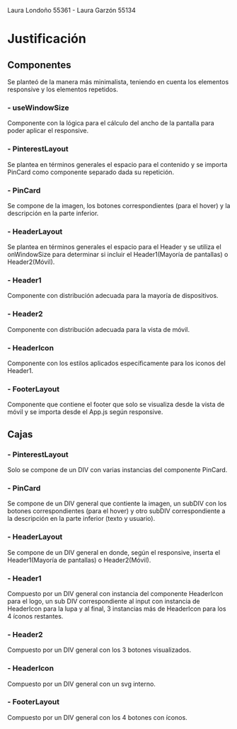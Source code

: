 Laura Londoño 55361 - Laura Garzón 55134

# Justificación

## Componentes

Se planteó de la manera más minimalista, teniendo en cuenta los elementos responsive y los elementos repetidos.

### - useWindowSize
Componente con la lógica para el cálculo del ancho de la pantalla para poder aplicar el responsive.

### - PinterestLayout
Se plantea en términos generales el espacio para el contenido y se importa PinCard como componente separado dada su repetición.

### - PinCard
Se compone de la imagen, los botones correspondientes (para el hover) y la descripción en la parte inferior.

### - HeaderLayout
Se plantea en términos generales el espacio para el Header y se utiliza el onWindowSize para determinar si incluir el Header1(Mayoría de pantallas) o Header2(Móvil).

### - Header1
Componente con distribución adecuada para la mayoría de dispositivos.

### - Header2
Componente con distribución adecuada para la vista de móvil.

### - HeaderIcon
Componente con los estilos aplicados específicamente para los iconos del Header1.

### - FooterLayout
Componente que contiene el footer que solo se visualiza desde la vista de móvil y se importa desde el App.js según responsive.

## Cajas

### - PinterestLayout
Solo se compone de un DIV con varias instancias del componente PinCard.

### - PinCard
Se compone de un DIV general que contiente la imagen, un subDIV con los botones correspondientes (para el hover) y otro subDIV correspondiente a la descripción en la parte inferior (texto y usuario).

### - HeaderLayout
Se compone de un DIV general en donde, según el responsive, inserta el Header1(Mayoría de pantallas) o Header2(Móvil).

### - Header1
Compuesto por un DIV general con instancia del componente HeaderIcon para el logo, un sub DIV correspondiente al input con instancia de HeaderIcon para la lupa y al final, 3 instancias más de HeaderIcon para los 4 íconos restantes.

### - Header2
Compuesto por un DIV general con los 3 botones visualizados.

### - HeaderIcon
Compuesto por un DIV general con un svg interno.

### - FooterLayout
Compuesto por un DIV general con los 4 botones con íconos. 








